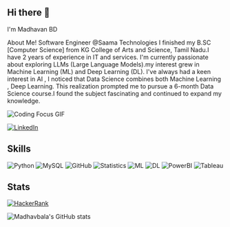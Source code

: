 
## Hi there 👋
I'm Madhavan BD

About Me!
Software Engineer @Saama Technologies
I finished my B.SC [Computer Science] from KG College of Arts and Science, Tamil Nadu.I have 2 years of experience in IT and services. I'm currently passionate about exploring LLMs (Large Language Models).my interest grew in Machine Learning (ML) and Deep Learning (DL). I've always had a keen interest in AI , I noticed that Data Science combines both Machine Learning , Deep Learning. This realization prompted me to pursue a 6-month Data Science course.I found the subject fascinating and continued to expand my knowledge.

![Coding Focus GIF](https://media.giphy.com/media/v1.Y2lkPTc5MGI3NjExenJhaXJuZXl2bzc3cGp3b3JkN3N5OTV6cXY3ZjlqNjgzb2d2Y21keSZlcD12MV9pbnRlcm5hbF9naWZfYnlfaWQmY3Q9Zw/92cu6TfCZDVRBkmmDu/giphy.gif)


[![LinkedIn](https://img.shields.io/badge/linkedin-%230077B5.svg?style=for-the-badge&logo=linkedin&logoColor=white)](https://www.linkedin.com/in/madhavan-bd-b2a826244)

## Skills

![Python](https://img.shields.io/badge/-Python-black?style=flat-square&logo=Python)  ![MySQL](https://img.shields.io/badge/-MySQL-black?style=flat-square&logo=mysql)  ![GitHub](https://img.shields.io/badge/-GitHub-181717?style=flat-square&logo=github)  ![Statistics](https://img.shields.io/badge/-Statistics-black?style=flat-square&logo=statistics)  ![ML](https://img.shields.io/badge/-ML-black?style=flat-square&logo=python) ![DL](https://img.shields.io/badge/-DL-black?style=flat-square&logo=python)   ![PowerBI](https://img.shields.io/badge/-PowerBI-black?style=flat-square&logo=powerbi)  ![Tableau](https://img.shields.io/badge/-Tableau-black?style=flat-square&logo=tableau)


## Stats

[![HackerRank](https://img.shields.io/badge/-HackerRank-2EC866?style=flat-square&logo=hackerrank&logoColor=white)](https://www.hackerrank.com/profile/madhavan_resear1)

![Madhavbala's GitHub stats](https://github-readme-stats.vercel.app/api?username=Madhavbala&show_icons=true&theme=prussian)

